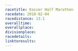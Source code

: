 ```yaml
---
racetitle: Kaiser Half Marathon
racedate: 2018-02-04
racedistance: 13.1
overalltime:
overallplace:
divisionplace: 
racedetails: 
linktoresults:
---
```


